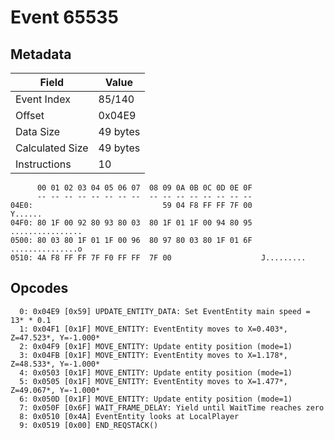 # Event 65535

## Metadata

| Field           | Value    |
|-----------------|----------|
| Event Index     | 85/140   |
| Offset          | 0x04E9   |
| Data Size       | 49 bytes |
| Calculated Size | 49 bytes |
| Instructions    | 10       |

```
      00 01 02 03 04 05 06 07  08 09 0A 0B 0C 0D 0E 0F
      -- -- -- -- -- -- -- --  -- -- -- -- -- -- -- --
04E0:                             59 04 F8 FF FF 7F 00           Y......
04F0: 80 1F 00 92 80 93 80 03  80 1F 01 1F 00 94 80 95  ................
0500: 80 03 80 1F 01 1F 00 96  80 97 80 03 80 1F 01 6F  ...............o
0510: 4A F8 FF FF 7F F0 FF FF  7F 00                    J.........      
```

## Opcodes

```
  0: 0x04E9 [0x59] UPDATE_ENTITY_DATA: Set EventEntity main speed = 13* * 0.1
  1: 0x04F1 [0x1F] MOVE_ENTITY: EventEntity moves to X=0.403*, Z=47.523*, Y=-1.000*
  2: 0x04F9 [0x1F] MOVE_ENTITY: Update entity position (mode=1)
  3: 0x04FB [0x1F] MOVE_ENTITY: EventEntity moves to X=1.178*, Z=48.533*, Y=-1.000*
  4: 0x0503 [0x1F] MOVE_ENTITY: Update entity position (mode=1)
  5: 0x0505 [0x1F] MOVE_ENTITY: EventEntity moves to X=1.477*, Z=49.067*, Y=-1.000*
  6: 0x050D [0x1F] MOVE_ENTITY: Update entity position (mode=1)
  7: 0x050F [0x6F] WAIT_FRAME_DELAY: Yield until WaitTime reaches zero
  8: 0x0510 [0x4A] EventEntity looks at LocalPlayer
  9: 0x0519 [0x00] END_REQSTACK()
```
